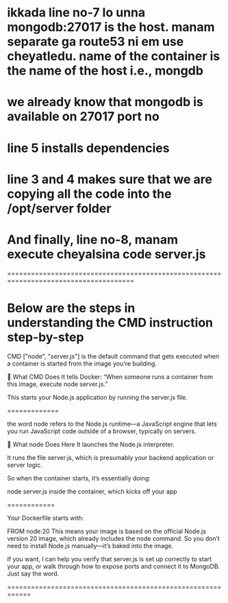 # ikkada line no-7 lo unna mongodb:27017 is the host. manam separate ga route53 ni em use cheyatledu. name of the container is the name of the host i.e., mongdb
# we already know that mongodb is available on 27017 port no
# line 5 installs dependencies
# line 3 and 4 makes sure that we are copying all the code into the /opt/server folder 
# And finally, line no-8, manam execute cheyalsina code server.js

======================================================================================
# Below are the steps in understanding the CMD instruction step-by-step

CMD ["node", "server.js"]
is the default command that gets executed when a container is started from the image you're building.

🧠 What CMD Does
It tells Docker: “When someone runs a container from this image, execute node server.js.”

This starts your Node.js application by running the server.js file.


=============

the word node refers to the Node.js runtime—a JavaScript engine that lets you run JavaScript code outside of a browser, typically on servers.

🧠 What node Does Here
It launches the Node.js interpreter.

It runs the file server.js, which is presumably your backend application or server logic.

So when the container starts, it’s essentially doing:

node server.js
inside the container, which kicks off your app

============

Your Dockerfile starts with:


FROM node:20
This means your image is based on the official Node.js version 20 image, which already includes the node command. So you don’t need to install Node.js manually—it’s baked into the image.

If you want, I can help you verify that server.js is set up correctly to start your app, or walk through how to expose ports and connect it to MongoDB. Just say the word.

============================================================


